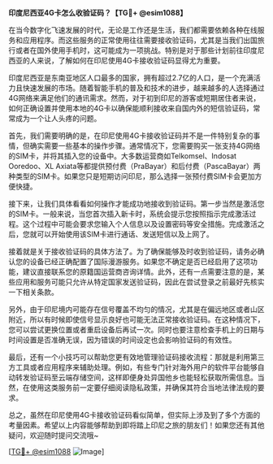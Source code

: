 **印度尼西亚4G卡怎么收验证码？【TG💪+ @esim1088】**

在当今数字化飞速发展的时代，无论是工作还是生活，我们都需要依赖各种在线服务和应用程序。而这些服务的正常使用往往需要接收验证码，尤其是当我们出国旅行或者在国外使用手机时，这可能成为一项挑战。特别是对于那些计划前往印度尼西亚的人来说，了解如何在印尼使用4G卡接收验证码显得尤为重要。

印度尼西亚是东南亚地区人口最多的国家，拥有超过2.7亿的人口，是一个充满活力且快速发展的市场。随着智能手机的普及和技术的进步，越来越多的人选择通过4G网络来满足他们的通讯需求。然而，对于初到印尼的游客或短期居住者来说，如何正确设置并使用本地的4G卡以确保能顺利接收来自国内外的短信验证码，常常成为一个让人头疼的问题。

首先，我们需要明确的是，在印尼使用4G卡接收验证码并不是一件特别复杂的事情，但确实需要一些基本的操作步骤。通常情况下，您需要购买一张支持4G网络的SIM卡，并将其插入您的设备中。大多数运营商如Telkomsel、Indosat Ooredoo、XL Axiata等都提供预付费（PraBayar）和后付费（PascaBayar）两种类型的SIM卡。如果您只是短期访问印尼，那么选择一张预付费SIM卡会更加方便快捷。

接下来，让我们具体看看如何操作才能成功地接收到验证码。第一步当然是激活您的SIM卡。一般来说，当您首次插入新卡时，系统会提示您按照指示完成激活过程。这个过程中可能会要求您输入个人信息以及设置密码等安全措施。完成激活之后，您就可以开始使用该SIM卡进行通话、发送短信以及上网了。

接着就是关于接收验证码的具体方法了。为了确保能够及时收到验证码，请务必确认您的设备已经正确配置了国际漫游服务。如果您不确定是否已经启用了这项功能，建议直接联系您的原籍国运营商咨询详情。此外，还有一点需要注意的是，某些应用和服务可能只允许从特定国家发送验证码，因此在尝试登录之前最好先核实一下相关条款。

另外，由于印尼境内可能存在信号覆盖不均匀的情况，尤其是在偏远地区或者山区附近，所以有时候即使信号显示良好也可能无法正常接收验证码。在这种情况下，您可以尝试更换位置或者重启设备后再试一次。同时也要注意检查手机上的日期与时间设置是否准确无误，因为错误的时间设定也会影响验证码的有效性。

最后，还有一个小技巧可以帮助您更有效地管理验证码接收流程：那就是利用第三方工具或者应用程序来辅助处理。例如，有些专门针对海外用户的软件平台能够自动转发验证码至云端存储空间，这样即便身处异国他乡也能轻松获取所需信息。当然，在使用这类服务前一定要仔细阅读隐私政策，并确保其符合当地法律法规的要求。

总之，虽然在印尼使用4G卡接收验证码看似简单，但实际上涉及到了多个方面的考量因素。希望以上内容能够帮助到即将踏上印尼之旅的朋友们！如果您还有其他疑问，欢迎随时提问交流哦~ 

[[TG💪+ @esim1088](https://t.me/s/esim1088) ![Image](https://i.postimg.cc/4NQfJmqS/Snipaste-2025-05-13-00-14-12.png)]